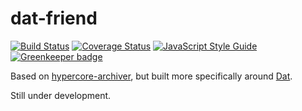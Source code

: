 # dat-friend

[![Build Status](https://travis-ci.org/garbados/dat-friend.svg?branch=master)](https://travis-ci.org/garbados/dat-friend)
[![Coverage Status](https://coveralls.io/repos/github/garbados/dat-friend/badge.svg?branch=master)](https://coveralls.io/github/garbados/dat-friend?branch=master)
[![JavaScript Style Guide](https://img.shields.io/badge/code_style-standard-brightgreen.svg)](https://standardjs.com)
[![Greenkeeper badge](https://badges.greenkeeper.io/garbados/dat-friend.svg)](https://greenkeeper.io/)

Based on [hypercore-archiver](https://github.com/mafintosh/hypercore-archiver), but built more specifically around [Dat](https://datproject.org/).

Still under development.